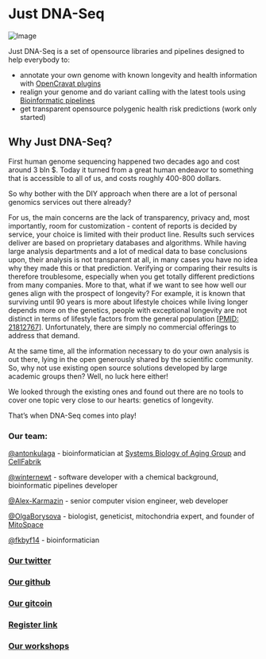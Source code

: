 # Just DNA-Seq #
![Image](just_dna_seq.png)

Just DNA-Seq is a set of opensource libraries and pipelines designed to help everybody to:
* annotate your own genome with known longevity and health information with [OpenCravat plugins](https://github.com/dna-seq/opencravat-longevity)
* realign your genome and do variant calling with the latest tools using [Bioinformatic pipelines](https://github.com/dna-seq/dna-seq)
* get transparent opensource polygenic health risk predictions (work only started)

## Why Just DNA-Seq? ##

First human genome sequencing happened two decades ago and cost around 3 bln $. 
Today it turned from a great human endeavor to something that is accessible to all of us, and costs roughly 400-800 dollars.

So why bother with the DIY approach when there are a lot of personal genomics services out there already?

For us, the main concerns are the lack of transparency, privacy and, most importantly, room for customization - content of reports is decided by service, your choice is limited with their product line. Results such services deliver are based on proprietary databases and algorithms. While having large analysis departments and a lot of medical data to base conclusions upon, their analysis is not transparent at all, in many cases you have no idea why they made this or that prediction. Verifying or comparing their results is therefore troublesome, especially when you get totally different predictions from many companies.
More to that, what if we want to see how well our genes align with the prospect of longevity? For example, it is known that surviving until 90 years is more about lifestyle choices while living longer depends more on the genetics, people with exceptional longevity are not distinct in terms of lifestyle factors from the general population [[PMID: 21812767](https://doi.org/10.1111/j.1532-5415.2011.03498.x)]. Unfortunately, there are simply no commercial offerings to address that demand.

At the same time, all the information necessary to do your own analysis is out there, lying in the open generously shared by the scientific community. 
So, why not use existing open source solutions developed by large academic groups then? 
Well, no luck here either! 

We looked through the existing ones and found out there are no tools to cover one topic very close to our hearts: genetics of longevity. 

That’s when DNA-Seq comes into play!

### Our team: ###

[@antonkulaga](http://github.com/antonkulaga) - bioinformatician at [Systems Biology of Aging Group](http://aging-research.group) and [CellFabrik](http://cellfabrik.bio)

[@winternewt](http://github.com/winternewt) - software developer with a chemical background, bioinformatic pipelines developer

[@Alex-Karmazin](http://github.com/Alex-Karmazin) -  senior computer vision engineer, web developer

[@OlgaBorysova](http://github.com/OlgaBorysova) - biologist, geneticist, mitochondria expert, and founder of [MitoSpace](http://www.mt-eva.space/en/)

[@fkbyf14](http://github.com/fkbyf14)  - bioinformatician

### [Our twitter](https://twitter.com/just_dna_seq) ###
### [Our github](https://github.com/dna-seq/) ###
### [Our gitcoin](https://gitcoin.co/grants/4048/just-dna-seq) ###
### [Register link](https://docs.google.com/forms/d/1cb0pSPUlYWK8st-7aKY3dSjqytyPweKJZX2kMgkX7hM/edit) ###
### [Our workshops](https://dna-seq.github.io/dna-seq/workshop/)
